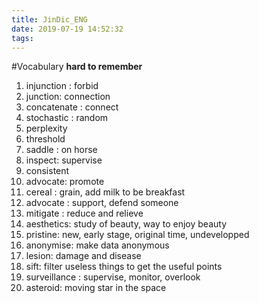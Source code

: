 ```yaml
---
title: JinDic_ENG
date: 2019-07-19 14:52:32
tags:
---
```


#Vocabulary 
**hard to remember**

1. injunction : forbid
2. junction: connection
3. concatenate : connect
4. stochastic : random 
5. perplexity 
6. threshold 
7. saddle : on horse 
8. inspect: supervise
9. consistent
10. advocate: promote
11. cereal : grain, add milk to be breakfast
12. advocate : support, defend someone
13. mitigate : reduce and relieve
14. aesthetics: study of beauty, way to enjoy beauty
15. pristine: new, early stage, original time, undevelopped
16. anonymise: make data anonymous 
17. lesion: damage and disease
18. sift: filter useless things to get the useful points
19. surveillance : supervise, monitor, overlook 
20. asteroid: moving star in the space